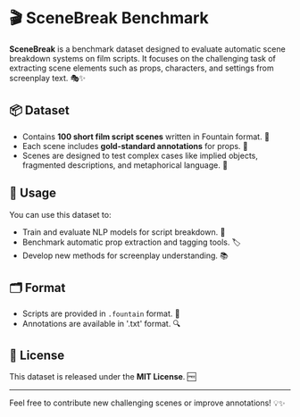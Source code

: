 # 🎬 SceneBreak Benchmark

**SceneBreak** is a benchmark dataset designed to evaluate automatic scene breakdown systems on film scripts. It focuses on the challenging task of extracting scene elements such as props, characters, and settings from screenplay text. 🎭✨

## 📦 Dataset

- Contains **100 short film script scenes** written in Fountain format. 📝
- Each scene includes **gold-standard annotations** for props. 🎯
- Scenes are designed to test complex cases like implied objects, fragmented descriptions, and metaphorical language. 🧩

## 🚀 Usage

You can use this dataset to:

- Train and evaluate NLP models for script breakdown. 🤖
- Benchmark automatic prop extraction and tagging tools. 🏷️
- Develop new methods for screenplay understanding. 📚

## 🗂 Format

- Scripts are provided in `.fountain` format. 📄
- Annotations are available in '.txt' format. 🔍

## 📜 License

This dataset is released under the **MIT License**. 🆓

---

Feel free to contribute new challenging scenes or improve annotations! 💡✨
